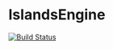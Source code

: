 # IslandsEngine

[![Build Status](https://travis-ci.org/KamilLelonek/elixir-islands-engine.svg?branch=master)](https://travis-ci.org/KamilLelonek/elixir-islands-engine)
